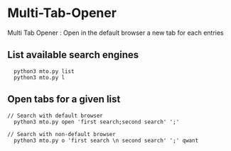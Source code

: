 # Multi-Tab-Opener

Multi Tab Opener : Open in the default browser a new tab for each entries

## List available search engines

```
  python3 mto.py list
  python3 mto.py l
```

## Open tabs for a given list 

```
// Search with default browser
  python3 mto.py open 'first search;second search' ';'

// Search with non-default browser
  python3 mto.py o 'first search \n second search' ';' qwant 
```